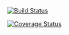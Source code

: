 [![Build Status](https://travis-ci.org/Gavindeed/cs207test.svg?branch=master)](https://travis-ci.org/Gavindeed/cs207test.svg?branch=master)

[![Coverage Status](https://codecov.io/gh/Gavindeed/cs207test/branch/master/graph/badge.svg)](https://codecov.io/gh/Gavindeed/cs207test)

